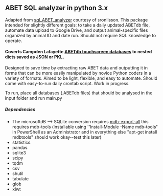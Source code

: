 ## ABET SQL analyzer in python 3.x

Adapted from [sql_ABET_analyzer](https://github.com/sronilsson/sql_ABET_analyzer) courtesy of sronilsson. This package intended for slightly different goals: to take a daily updated ABETdb file, automate data upload to Google Drive, and output animal-specific files organized by animal ID and date run. Should not require SQL knowledge to operate.

#### Coverts Campden Lafayette [ABETdb touchscreen databases](http://lafayetteneuroscience.com/products/abetii-touch-screen-software) to nested dicts saved as JSON or PKL.

Designed to save time by extracting raw ABET data and outputting it in forms that can be more easily manipulated by novice Python coders in a variety of formats. Aimed to be light, flexible, and easy to automate. Should come with easy-to-run daily crontab script. Work in progress.

To run, place all databases (.ABETdb files) that should be analysed in the input folder and run main.py

##### Dependencies
* The microsoftdB --> SQLite conversion requires [mdb-export-all](https://github.com/pavlov99/mdb-export-all)
  this requires mdb-tools (installable using ''Install-Module -Name mdb-tools'' in PowerShell as an Administrator and in everything else "apt-get install mdbtools" should work okay--test this later)
* statistics
* pandas
* sqlite3
* scipy
* tqdm
* csv
* shutil
* tabulate
* glob
* xlwt
